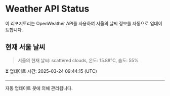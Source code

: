 
# Weather API Status

이 리포지토리는 OpenWeather API를 사용하여 서울의 날씨 정보를 자동으로 업데이트합니다.

## 현재 서울 날씨
> 서울의 현재 날씨: scattered clouds, 온도: 15.88°C, 습도: 55%

⏳ 업데이트 시간: 2025-03-24 09:44:15 (UTC)

---
자동 업데이트 봇에 의해 관리됩니다.
